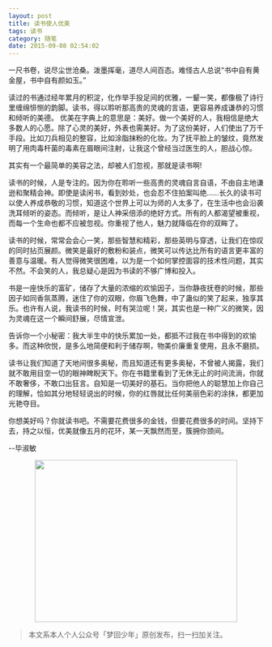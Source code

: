 ```yaml
---
layout: post
title: 读书使人优美
tags: 读书
category: 随笔
date: 2015-09-08 02:54:02
---
```


一尺书卷，说尽尘世沧桑。泼墨挥毫，道尽人间百态。难怪古人总说“书中自有黄金屋，书中自有颜如玉。”

读过的书通过经年累月的积淀，化作举手投足间的优雅，一颦一笑，都像极了诗行里缠绵悱恻的韵脚。读书，得以聆听那高贵的灵魂的言语，更容易养成谦恭的习惯和倾听的美德。 优美在字典上的意思是：美好。做一个美好的人，我相信是绝大多数人的心愿。除了心灵的美好，外表也需美好。为了这份美好，人们使出了万千手段。比如刀兵相见的整容，比如涂脂抹粉的化妆。为了抚平脸上的皱纹，竟然发明了用肉毒杆菌的毒素在眉眼间注射，让我这个曾经当过医生的人，胆战心惊。

其实有一个最简单的美容之法，却被人们忽视，那就是读书啊!

读书的时候，人是专注的。因为你在聆听一些高贵的灵魂自言自语，不由自主地谦逊和聚精会神。即使是读闲书，看到妙处，也会忍不住拍案叫绝……长久的读书可以使人养成恭敬的习惯，知道这个世界上可以为师的人太多了，在生活中也会沿袭洗耳倾听的姿态。而倾听，是让人神采倍添的绝好方式。所有的人都渴望被重视，而每一个生命也都不应被忽视。你重视了他人，魅力就降临在你的双眸了。

读书的时候，常常会会心一笑，那些智慧和精彩，那些英明与穿透，让我们在惊叹的同时拈页展颜。微笑是最好的敷粉和装点，微笑可以传达比所有的语言更丰富的善意与温暖。有人觉得微笑很困难，以为是一个如何掌控面容的技术性问题，其实不然。不会笑的人，我总疑心是因为书读的不够广博和投入。

书是一座快乐的富矿，储存了大量的浓缩的欢愉因子，当你静夜抚卷的时候，那些因子如同香氛蒸腾，迷住了你的双眼，你眉飞色舞，中了蛊似的笑了起来，独享其乐。也许有人说，我读书的时候，时有哭泣呢！哭，其实也是一种广义的微笑，因为灵魂在这一个瞬间舒展，尽情宣泄。

告诉你一个小秘密：我大半生中的快乐累加一处，都抵不过我在书中得到的欢愉多。而这种欣悦，是多么地简便和利于储存啊，物美价廉重复使用，且永不磨损。

读书让我们知道了天地间很多奥秘，而且知道还有更多奥秘，不曾被人揭露，我们就不敢用目空一切的眼神睥睨天下。你在书籍里看到了无休无止的时间流淌，你就不敢奢侈，不敢口出狂言。自知是一切美好的基石。当你把他人的聪慧加上你自己的理解，恰如其分地轻轻说出的时候，你的红唇就比任何美丽色彩的涂抹，都更加光艳夺目。 

你想美好吗？你就读书吧。不需要花费很多的金钱，但要花费很多的时间。坚持下去，持之以恒，优美就像五月的花环，某一天飘然而至，簇拥你颈间。

--毕淑敏

<div align="center">
<img src="http://7xlkoc.com1.z0.glb.clouddn.com/qrcodenew.jpg" width="400" height="320" />
</div>

> 本文系本人个人公众号「梦回少年」原创发布，扫一扫加关注。